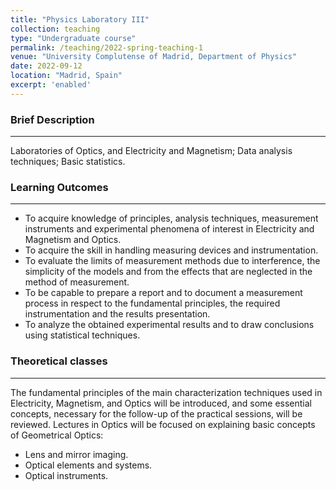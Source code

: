 ```yaml
---
title: "Physics Laboratory III"
collection: teaching
type: "Undergraduate course"
permalink: /teaching/2022-spring-teaching-1
venue: "University Complutense of Madrid, Department of Physics"
date: 2022-09-12
location: "Madrid, Spain"
excerpt: 'enabled'
---
```


### Brief Description
---

Laboratories of Optics, and Electricity and Magnetism; Data analysis techniques; Basic statistics.

### Learning Outcomes 
---

- To acquire knowledge of principles, analysis techniques, measurement instruments and
experimental phenomena of interest in Electricity and Magnetism and Optics.
- To acquire the skill in handling measuring devices and instrumentation.
- To evaluate the limits of measurement methods due to interference, the simplicity of the models
and from the effects that are neglected in the method of measurement.
- To be capable to prepare a report and to document a measurement process in respect to the
fundamental principles, the required instrumentation and the results presentation.
- To analyze the obtained experimental results and to draw conclusions using statistical techniques.

### Theoretical classes
---

The fundamental principles of the main characterization techniques used in Electricity, Magnetism,
and Optics will be introduced, and some essential concepts, necessary for the follow-up of the
practical sessions, will be reviewed.
Lectures in Optics will be focused on explaining basic concepts of Geometrical Optics:
- Lens and mirror imaging.
- Optical elements and systems.
- Optical instruments.

